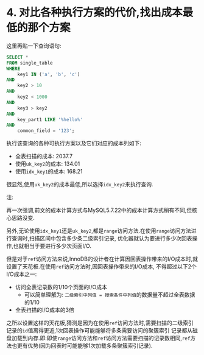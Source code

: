 # 4. 对比各种执行方案的代价,找出成本最低的那个方案

这里再贴一下查询语句:

```sql
SELECT *
FROM single_table
WHERE
    key1 IN ('a', 'b', 'c')
AND
    key2 > 10
AND
    key2 < 1000
AND
    key3 > key2
AND
    key_part1 LIKE '%hello%'
AND
    common_field = '123';
```

执行该查询的各种可执行方案以及它们对应的成本列如下:

- 全表扫描的成本: 2037.7
- 使用`uk_key2`的成本: 134.01
- 使用`idx_key1`的成本: 168.21

很显然,使用`uk_key2`的成本最低,所以选择`idx_key2`来执行查询.

注: 

再一次强调,前文的成本计算方式与MySQL5.7.22中的成本计算方式稍有不同,但核心思路没变.

另外,无论使用`idx_key1`还是`uk_key2`,都是`range`访问方法.在使用`range`访问方法进行查询时,扫描区间中包含多少条二级索引记录,
优化器就认为要进行多少次回表操作,也就相当于要进行多少次页面I/O.

但是对于`ref`访问方法来说,InnoDB的设计者在计算因回表操作带来的I/O成本时,就设置了天花板.在使用`ref`访问方法时,因回表操作带来的I/O成本,
不得超过以下2个I/O成本之一:

- 访问全表记录数的1/10个页面的I/O成本
  - 可以简单理解为: `二级索引中列值 = 搜索条件中列值`的数据量不超过全表数据的1/10
- 全表扫描的I/O成本的3倍

之所以设置这样的天花板,猜测是因为在使用`ref`访问方法时,需要扫描的二级索引记录的`id`值离得更近,1次回表操作可能能够将多条需要访问的聚簇索引
记录都从磁盘加载到内存.即:即使`range`访问方法和`ref`访问方法需要扫描的记录数相同,`ref`方法也更有优势(因为回表时可能能够1次加载多条聚簇索引记录).

